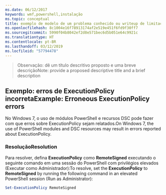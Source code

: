 ```yaml
---
ms.date: 06/12/2017
keywords: wmf,powershell,instalação
ms.topic: conceptual
title: exemplo de modelo de um problema conhecido ou writeup de limitação
ms.openlocfilehash: 8c1004e16f78913174af2e519e451f6fd9f30ff7
ms.sourcegitcommit: 5990f04b8042ef2d8e571bec6d5b051e64c9921c
ms.translationtype: HT
ms.contentlocale: pt-BR
ms.lasthandoff: 03/12/2019
ms.locfileid: "57794478"
---
```

 ><span data-ttu-id="e1c9c-103">Observação: dê um título descritivo proposto e uma breve descrição</span><span class="sxs-lookup"><span data-stu-id="e1c9c-103">Note: provide a proposed descriptive title and a brief description</span></span>

## <a name="example-erroneous-executionpolicy-errors"></a><span data-ttu-id="e1c9c-104">Exemplo: erros de ExecutionPolicy incorreta</span><span class="sxs-lookup"><span data-stu-id="e1c9c-104">Example: Erroneous ExecutionPolicy errors</span></span>
<span data-ttu-id="e1c9c-105">No Windows 7, o uso de módulos PowerShell e recursos DSC pode fazer com que erros sobre ExecutionPolicy sejam relatados.</span><span class="sxs-lookup"><span data-stu-id="e1c9c-105">On Windows 7, the use of PowerShell modules and DSC resources may result in errors reported about ExecutionPolicy.</span></span>

### <a name="resolution"></a><span data-ttu-id="e1c9c-106">Resolução</span><span class="sxs-lookup"><span data-stu-id="e1c9c-106">Resolution</span></span>

<span data-ttu-id="e1c9c-107">Para resolver, defina **ExecutionPolicy** como **RemoteSigned** executando o seguinte comando em uma sessão do PowerShell com privilégios elevados (Executar como Administrador):</span><span class="sxs-lookup"><span data-stu-id="e1c9c-107">To resolve, set the **ExecutionPolicy** to **RemoteSigned** by running the following command in an elevated PowerShell session (Run as Administrator):</span></span>

```powershell
Set-ExecutionPolicy RemoteSigned
```
